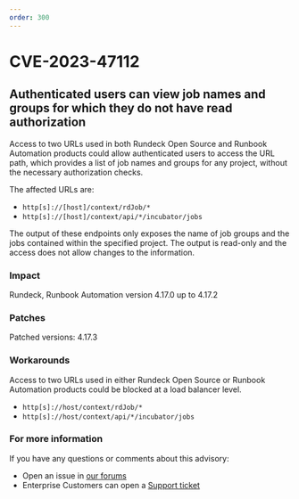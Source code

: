 ```yaml
---
order: 300
---
```


# CVE-2023-47112

## Authenticated users can view job names and groups for which they do not have read authorization

Access to two URLs used in both Rundeck Open Source and Runbook Automation products could allow authenticated users to access the URL path, which provides a list of job names and groups for any project, without the necessary authorization checks.

The affected URLs are:
- `http[s]://[host]/context/rdJob/*` 
- `http[s]://[host]/context/api/*/incubator/jobs`

The output of these endpoints only exposes the name of job groups and the jobs contained within the specified project.  The output is read-only and the access does not allow changes to the information.

### Impact

Rundeck, Runbook Automation version 4.17.0 up to 4.17.2

### Patches

Patched versions: 4.17.3

### Workarounds

Access to two URLs used in either Rundeck Open Source or Runbook Automation products could be blocked at a load balancer level.
- `http[s]://host/context/rdJob/*` 
- `http[s]://host/context/api/*/incubator/jobs`

### For more information

If you have any questions or comments about this advisory:
* Open an issue in [our forums](https://community.pagerduty.com/forum/c/process-automation)
* Enterprise Customers can open a [Support ticket](https://support.rundeck.com)

